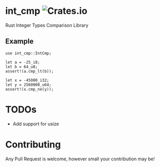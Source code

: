 # int_cmp ![Crates.io](https://img.shields.io/crates/v/int_cmp)
Rust Integer Types Comparison Library

## Example

```rust, no_run
use int_cmp::IntCmp;

let a = -25_i8;
let b = 64_u8;
assert!(a.cmp_lt(b));

let x = -45000_i32;
let y = 2560000_u64;
assert!(x.cmp_ne(y));
```

# TODOs
- Add support for usize

# Contributing
Any Pull Request is welcome, however small your contribution may be!
